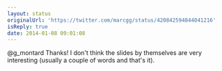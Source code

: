 ```yaml
---
layout: status
originalUrl: 'https://twitter.com/marcgg/status/420842594844041216'
isReply: true
date: 2014-01-08 09:01:08
---
```


@g_montard Thanks! I don't think the slides by themselves are very interesting (usually a couple of words and that's it).

